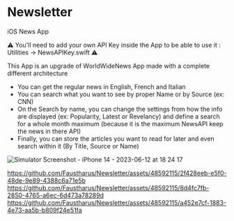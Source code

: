 # Newsletter
iOS News App 

⚠️ You'll need to add your own API Key inside the App to be able to use it : Utilities -> NewsAPIKey.swift ⚠️

This App is an upgrade of WorldWideNews App made with a complete different architecture 

- You can get the regular news in English, French and Italian
- You can search what you want to see by proper Name or by Source (ex: CNN)
- On the Search by name, you can change the settings from how the info are displayed (ex: Popularity, Latest or Revelancy) and define a search for a whole month maximum (because it is the maximum NewsAPI keep the news in there API)
- Finally, you can store the articles you want to read for later and even search within it (By Title, Source or Name)

![Simulator Screenshot - iPhone 14 - 2023-06-12 at 18 24 17](https://github.com/Faustharus/Newsletter/assets/48592115/57ce85e3-edd7-45a9-9a30-460fd4a090f5)

https://github.com/Faustharus/Newsletter/assets/48592115/2f428eeb-e5f0-48de-9e89-4388c6a71e5b
https://github.com/Faustharus/Newsletter/assets/48592115/8d4fc7fb-2850-4765-a6ec-6d473a78289d
https://github.com/Faustharus/Newsletter/assets/48592115/a452e7cf-1883-4e73-aa5b-b809f24e51fa
